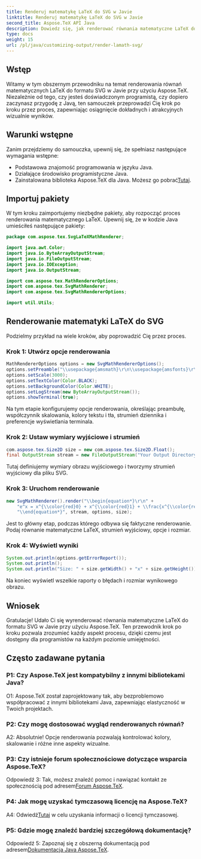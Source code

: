 ```yaml
---
title: Renderuj matematykę LaTeX do SVG w Javie
linktitle: Renderuj matematykę LaTeX do SVG w Javie
second_title: Aspose.TeX API Java
description: Dowiedz się, jak renderować równania matematyczne LaTeX do formatu SVG w Javie przy użyciu Aspose.TeX. Postępuj zgodnie z naszym przewodnikiem krok po kroku, aby uzyskać dokładne i atrakcyjne wizualnie wyniki.
type: docs
weight: 15
url: /pl/java/customizing-output/render-lamath-svg/
---
```

## Wstęp

Witamy w tym obszernym przewodniku na temat renderowania równań matematycznych LaTeX do formatu SVG w Javie przy użyciu Aspose.TeX. Niezależnie od tego, czy jesteś doświadczonym programistą, czy dopiero zaczynasz przygodę z Javą, ten samouczek przeprowadzi Cię krok po kroku przez proces, zapewniając osiągnięcie dokładnych i atrakcyjnych wizualnie wyników. 

## Warunki wstępne

Zanim przejdziemy do samouczka, upewnij się, że spełniasz następujące wymagania wstępne:

- Podstawowa znajomość programowania w języku Java.
- Działające środowisko programistyczne Java.
-  Zainstalowana biblioteka Aspose.TeX dla Java. Możesz go pobrać[Tutaj](https://releases.aspose.com/tex/java/).

## Importuj pakiety

W tym kroku zaimportujemy niezbędne pakiety, aby rozpocząć proces renderowania matematycznego LaTeX. Upewnij się, że w kodzie Java umieściłeś następujące pakiety:

```java
package com.aspose.tex.SvgLaTeXMathRenderer;

import java.awt.Color;
import java.io.ByteArrayOutputStream;
import java.io.FileOutputStream;
import java.io.IOException;
import java.io.OutputStream;

import com.aspose.tex.MathRendererOptions;
import com.aspose.tex.SvgMathRenderer;
import com.aspose.tex.SvgMathRendererOptions;

import util.Utils;
```

## Renderowanie matematyki LaTeX do SVG

Podzielmy przykład na wiele kroków, aby poprowadzić Cię przez proces.

### Krok 1: Utwórz opcje renderowania

```java
MathRendererOptions options = new SvgMathRendererOptions();
options.setPreamble("\\usepackage{amsmath}\r\n\\usepackage{amsfonts}\r\n\\usepackage{amssymb}\r\n\\usepackage{color}");
options.setScale(3000);
options.setTextColor(Color.BLACK);
options.setBackgroundColor(Color.WHITE);
options.setLogStream(new ByteArrayOutputStream());
options.showTerminal(true);
```

Na tym etapie konfigurujemy opcje renderowania, określając preambułę, współczynnik skalowania, kolory tekstu i tła, strumień dziennika i preferencje wyświetlania terminala.

### Krok 2: Ustaw wymiary wyjściowe i strumień

```java
com.aspose.tex.Size2D size = new com.aspose.tex.Size2D.Float();
final OutputStream stream = new FileOutputStream("Your Output Directory" + "math-formula.svg");
```

Tutaj definiujemy wymiary obrazu wyjściowego i tworzymy strumień wyjściowy dla pliku SVG.

### Krok 3: Uruchom renderowanie

```java
new SvgMathRenderer().render("\\begin{equation*}\r\n" +
    "e^x = x^{\\color{red}0} + x^{\\color{red}1} + \\frac{x^{\\color{red}2}}{2} + \\frac{x^{\\color{red}3}}{6} + \\cdots = \\sum_{n\\geq 0} \\frac{x^{\\color{red}n}}{n!}\r\n" +
    "\\end{equation*}", stream, options, size);
```

Jest to główny etap, podczas którego odbywa się faktyczne renderowanie. Podaj równanie matematyczne LaTeX, strumień wyjściowy, opcje i rozmiar.

### Krok 4: Wyświetl wyniki

```java
System.out.println(options.getErrorReport());
System.out.println();
System.out.println("Size: " + size.getWidth() + "x" + size.getHeight());
```

Na koniec wyświetl wszelkie raporty o błędach i rozmiar wynikowego obrazu.

## Wniosek

Gratulacje! Udało Ci się wyrenderować równania matematyczne LaTeX do formatu SVG w Javie przy użyciu Aspose.TeX. Ten przewodnik krok po kroku pozwala zrozumieć każdy aspekt procesu, dzięki czemu jest dostępny dla programistów na każdym poziomie umiejętności.

## Często zadawane pytania

### P1: Czy Aspose.TeX jest kompatybilny z innymi bibliotekami Java?

O1: Aspose.TeX został zaprojektowany tak, aby bezproblemowo współpracować z innymi bibliotekami Java, zapewniając elastyczność w Twoich projektach.

### P2: Czy mogę dostosować wygląd renderowanych równań?

A2: Absolutnie! Opcje renderowania pozwalają kontrolować kolory, skalowanie i różne inne aspekty wizualne.

### P3: Czy istnieje forum społecznościowe dotyczące wsparcia Aspose.TeX?

 Odpowiedź 3: Tak, możesz znaleźć pomoc i nawiązać kontakt ze społecznością pod adresem[Forum Aspose.TeX](https://forum.aspose.com/c/tex/47).

### P4: Jak mogę uzyskać tymczasową licencję na Aspose.TeX?

 A4: Odwiedź[Tutaj](https://purchase.aspose.com/temporary-license/) w celu uzyskania informacji o licencji tymczasowej.

### P5: Gdzie mogę znaleźć bardziej szczegółową dokumentację?

 Odpowiedź 5: Zapoznaj się z obszerną dokumentacją pod adresem[Dokumentacja Java Aspose.TeX](https://reference.aspose.com/tex/java/).